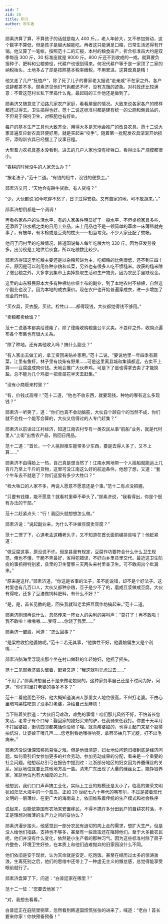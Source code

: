 ```yaml
---
aid: 7
zid: 28
title: 积习
author: 吹牛者
---
```


郧素济算了算，不算孩子的话就是每人 400 斤。，老人年龄大，又不参加劳动，这个数字不算低，但是孩子是越大越能吃。再者这只能满足口粮，日常生活还得有开销。他又算了一笔帐，按照范十二的汇报，本村的粮食亩产，折合标准亩大约是双季每亩 300 斤，30 标准亩就是 9000 斤。800 斤还不到收成的一成。就算要负担种子、肥料和公粮劳役，代耕户也很划得来。何况代耕户等于是一家顶了二家的纳税抬头，土地多占了却是按照基本税率缴税，不用累进。这算盘真是精！

他又走了几户“抚恤户”，除了死了儿子的曹家老太据说“走亲戚”不在家之外，各户说辞都差不多。郧素济见他们气色都还不坏，没有冻饿的迹象。对村政还比较满意：不管这范村长私下里捣什么鬼，最起码的工作他还是做到了。

郧素济又随意进了沿路几家农户家庭，看看屋里的情况。大致来说各家各户的模样都还过得去。卫生搞得也好。范十二说这标准村都是建有统一的公厕和倒粪站的，不但易于保持卫生，对积肥也有好处。

每户的基本生产工具也大致齐全，用得大多是天地会推广的改良农具。范十二说大家普遍反应新农具轻便好用，就是买起来“咬手”。随着第一批配发农具渐渐开始损坏，添购新农具已经摆上了议事日程。

大型畜力农机具基本没看到，进去的几户人家也没有栓牲口。看得出生产规模都很小。

“春耕的时候没牛的人家怎么办？”

“按老法子，”范十二道。“有钱的租牛，没钱的便换工。”

郧素济又问：“天地会有耕牛贷款。有人贷吗？”

“少。大伙都说‘如今吃穿不愁了，日子过得安稳。又有自家的地，可不敢胡来。’。”

郧素济想倒都是一个调调！

再看各家各户的生活水平，有的人家条件明显好于一般水平，不但桌椅家具多些，还添置了热水瓶之类的日用工业品，床上用品也不是一领简单的草席一床薄毯就完事了，有被单，有木棉或是豆壳的枕头――相当考究。不少人家还配了蚊帐。

他问了问村里的吃粮情况，韩道国说每人每年吃粮大约 330 斤。因为征发劳役多。出劳役是工地供给伙食，所以吃粮数比较少。

郧素济得知这里吃粮主要还是以杂粮煎饼为主，吃细粮的比例很低，还不到三四十斤。原因是可以利用各种杂粮和瓜菜，另外也有很多人吃不惯糙米。收获的糙米除了缴公粮之外，大多拿到集市上卖掉换取生活和生产物资，因为农民手里缺现金。

这里的山东移民原本大多有种棉纺纱织土布的副业，到了本地农村不植棉，自然这个副业也没了。因为本地的成衣廉价。现在农户也开始普遍穿成衣，进一步增加了现金的开销。

“买农具，买衣服，买盐。栓牲口……都得现钱，大伙都觉得钱不够用。”

“卖粮都卖给谁？”

范十二说基本都卖给德隆了，除了德隆收购粮食公平买卖。不耍秤之外，收购点遍布各个市集也有很大关系。

“除了种地。还有其他收入吗？搞什么副业？”

“有人家出去做工的，拿工资回来贴补家用。”范十二说。“要说地里一年四季有蔬菜，江里有鱼虾，林子里有烧柴有野果……可是这里离县城和集镇都远，去卖不上算――豆腐盘成肉价钱。天地会推广大伙养鸡，可是下了蛋也得拿去卖了才能换盐。总不能为几个鸡蛋一把青菜花半天去赶集。”

“没有小商贩来村里？”

“有，价钱忒高哩！”范十二道，“他也不收东西，就要现钱。种地的哪有这么多现钱？”

郧素济一听笑了，道：“你们也真不会动脑筋，大伙自个顾自个的当然不成，你们就不会找一个能写会算的，大伙又信得过的人专门赶集？”

郧素济以前读过江村经济，知道江南农村专有一类农民从事“航船”业务，就是代村里人“上街”出售农产品，购回日用品。

范十二道：“首长，一个人挑担推车能带多少东西，要是去得人多了，又不上算……”

郧素济不由得脸上一热，自己真是想当然了！江南水网地带一个人摇船就能运上几百斤乃至上千斤的货物，这里可没江南这么好的航运条件。他想了想，又道：“套个牛车去不就是了？你们这里有多少大牲口？”

“栓大牲口的人家不多，再说人愿意不愿意还是个事。”范十二有点没把握。

“只要有钱赚，能不愿意？就看村里牵不牵头了。”郧素济说，“我看得出，你是个很有办法的干部。”

范十二赶紧点头：“行！我回头就想想怎么做。”

郧素济说：“说起副业来，为什么不许做豆腐卖豆腐？”

范十二愣了下，心道老孟这糟老头子，又不知道在首长面前编排些啥了！他赶紧道：

“做豆腐这事，原没说不许。但是县里有规定，豆腐作坊要符合什么什么卫生规范，俺也不懂，干脆不弄最好，省得犯错误，不好向乡里县里交代。最近这卫生防疫的事抓得特别紧，县里的卫生警察三天两头来村里查卫生。可不敢闹出个纰漏来。”

“原来是这样。”郧素济道，“你这是省事的法子，虽不能说错，却不是个好法子。这村里也有几百口人，大伙又都种杂粮，豆子是少不了的，磨成豆浆做成豆腐，大伙有得吃，还多了豆渣做饲料肥料，有什么不好？”

“是，是，首长见教的是，回头我就叫老孟把豆腐作坊搞起来。”范十二道。

郧素济刚想再说什么，忽然传来一阵女人的尖利的哭叫声：“莫打了！再不敢啦！我不敢啦！嗷嗷嗷……爹呀……你饶了我罢……”

郧素济一皱眉，问道：“怎么回事？”

“是梁柱收拾他婆娘呢。”范十二若无其事，“他脾性不好，他婆娘偏生又是个利嘴……”

郧素济脑海里浮现出那个坐在村口做鞋的年轻媳妇，他摇了摇头。

范十二见郧素济眉头皱着，赶紧又道：“我这就叫元虎过去……”

“不用了。”郧素济想自己不是来做老娘舅的，这种家务事自己还是不过问为好，问道，“你们村里打老婆的事多不多？”

范十二看他面色不好，他大概知道澳洲人那里女人地位很高，不兴打老婆。不由心里暗骂梁柱吃饱了没事打老婆，净给自己惹麻烦！

当下赔着笑脸道：“大伙旧习难改，难免的事情！咱们那儿风俗不好，不怕首长您笑话，老辈子有个口号：娶回家的媳妇买来的驴，任我骑来任我打。你要十天半月不打回婆娘，街坊四邻都笑话你没卵子哩。就真疼婆娘的，也得关起门来拿个笤帚拍炕沿，让婆娘干嚎几声……您老别看她嚎得响亮，拿笤帚抽几下光腚，打不出毛病来。”

郧素济没说话深知移风易俗之难。但是他很清楚，妇女地位问题归根到底是经济问题。如何吸引妇女参加更多的社会劳动，参加劳动成果的分配，看来是一个重要的社会问题。他想起赵引弓在报告中提到过：江浙部分地区的妇女因为养蚕缫丝的关系，家庭地位就要比其他地方高一些。清末广东出现了大量的缫丝女工，能挣钱养家，家庭地位也有大幅度的上升。

他想到，我们口口声声搞工业化，实际上工业的规模还是太小了。临高的繁荣文明犹如茫茫大海中的一个孤岛，正如 20 世纪七八十年代的喀布尔，不过是披着现代文明的一层薄纱。在更广大的海南岛上，依旧维系着传统的生产模式和社会秩序

说起来，没能依靠国有农场来安置移民，不得不搞许多分田到户的自耕农村落，不正是理想对微薄的生产力之间的妥协么？

郧素济漫步接头，他感觉到一部分农民有迫切的向上走的需求，想扩大生产。但是没人给他们指路，支持也不够多，甚至有一些政策还在阻碍他们。至于大多数农民呢，他们并没有什么变化，依然是小生产者的那种习气。因为这些标准村除了房子齐整些，环境卫生好些，在本质上和他们逃难抛弃的旧家园没什么不同。

他们依旧是安于现状，认为天命就是安定、吃饱饭。甚至在经历过太多的惊涛骇浪，生离死别之后，他们的思维中还带上了一种虚无主义的懈怠感，总觉得能享受眼前就行了。

郧素济盘算了下，问道：“白普廷家在哪里？”

范十二一怔：“您要去他家？”

“对，我想去看看。”

白普廷正在庭院里铡草，忽然看到韩道国慌慌张张的进来了，喊道：“老白！首长要来你家！你快预备预备！”
